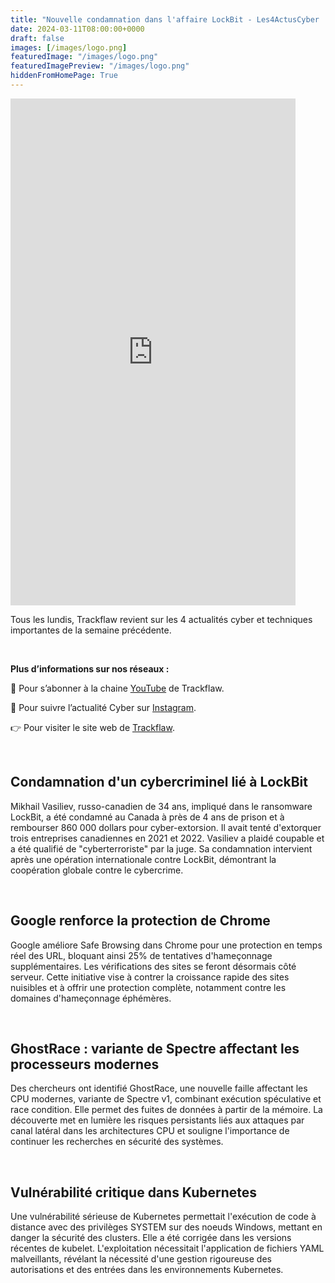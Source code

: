 ```yaml
---
title: "Nouvelle condamnation dans l'affaire LockBit - Les4ActusCyber : semaine du 11 mars"
date: 2024-03-11T08:00:00+0000
draft: false
images: [/images/logo.png]
featuredImage: "/images/logo.png"
featuredImagePreview: "/images/logo.png"
hiddenFromHomePage: True
---
```

    
<div class="flex-container">
   <div class="flex-items">
   <iframe width="456" height="811" src="https://www.youtube.com/embed/nSWemhT9uDA" title="Nouvelle condamnation dans l'affaire LockBit - #Les4ActusCyber : semaine du 11 mars" frameborder="0" allow="accelerometer; autoplay; clipboard-write; encrypted-media; gyroscope; picture-in-picture; web-share" allowfullscreen></iframe>
   </div>

   <div class="flex-items">
      <p>Tous les lundis, Trackflaw revient sur les 4 actualités cyber et techniques importantes de la semaine précédente.</p>
      <br>
      <p><strong>Plus d’informations sur nos réseaux :</strong></p>
      <p>🔴 Pour s’abonner à la chaine <a href="https://www.youtube.com/@trackflaw" target="_blank" rel="noopener noreffer ">YouTube</a> de Trackflaw.</p>
      <p>📸 Pour suivre l’actualité Cyber sur <a href="https://www.instagram.com/trackflaw/" target="_blank" rel="noopener noreffer ">Instagram</a>.</p>
      <p>👉 Pour visiter le site web de <a href="https://trackflaw.com" target="_blank" rel="noopener noreffer ">Trackflaw</a>.</p>
   </div>
</div>

    
<br>

## Condamnation d'un cybercriminel lié à LockBit

Mikhail Vasiliev, russo-canadien de 34 ans, impliqué dans le ransomware LockBit, a été condamné au Canada à près de 4 ans de prison et à rembourser 860 000 dollars pour cyber-extorsion. Il avait tenté d'extorquer trois entreprises canadiennes en 2021 et 2022.
Vasiliev a plaidé coupable et a été qualifié de "cyberterroriste" par la juge. Sa condamnation intervient après une opération internationale contre LockBit, démontrant la coopération globale contre le cybercrime.


<br>

## Google renforce la protection de Chrome

Google améliore Safe Browsing dans Chrome pour une protection en temps réel des URL, bloquant ainsi 25% de tentatives d'hameçonnage supplémentaires. Les vérifications des sites se feront désormais côté serveur.
Cette initiative vise à contrer la croissance rapide des sites nuisibles et à offrir une protection complète, notamment contre les domaines d'hameçonnage éphémères.


<br>

## GhostRace : variante de Spectre affectant les processeurs modernes

Des chercheurs ont identifié GhostRace, une nouvelle faille affectant les CPU modernes, variante de Spectre v1, combinant exécution spéculative et race condition. Elle permet des fuites de données à partir de la mémoire.
La découverte met en lumière les risques persistants liés aux attaques par canal latéral dans les architectures CPU et souligne l'importance de continuer les recherches en sécurité des systèmes.


<br>

## Vulnérabilité critique dans Kubernetes

Une vulnérabilité sérieuse de Kubernetes permettait l'exécution de code à distance avec des privilèges SYSTEM sur des noeuds Windows, mettant en danger la sécurité des clusters. Elle a été corrigée dans les versions récentes de kubelet.
L'exploitation nécessitait l'application de fichiers YAML malveillants, révélant la nécessité d'une gestion rigoureuse des autorisations et des entrées dans les environnements Kubernetes.


